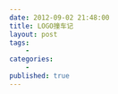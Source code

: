 ```yaml
---
date: 2012-09-02 21:48:00
title: LOGO撞车记
layout: post
tags:
    - 
categories:
    - 
published: true
---
```


